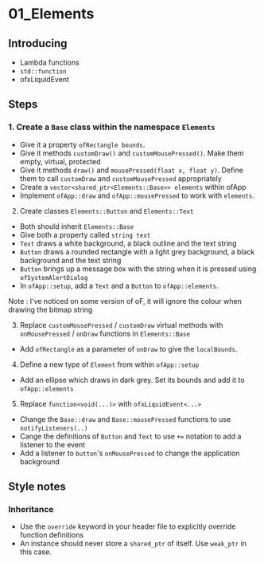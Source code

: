 # 01_Elements

## Introducing

* Lambda functions
* `std::function`
* ofxLiquidEvent

## Steps

### 1. Create a `Base` class within the namespace `Elements`

* Give it a property `ofRectangle bounds`.
* Give it methods `customDraw()` and `customMousePressed()`. Make them empty, virtual, protected
* Give it methods `draw()` and `mousePressed(float x, float y)`. Define them to call `customDraw` and `customMousePressed` appropriately
* Create a `vector<shared_ptr<Elements::Base>> elements` within ofApp
* Implement `ofApp::draw` and `ofApp::mousePressed` to work with `elements`.

2. Create classes `Elements::Button` and `Elements::Text`

* Both should inherit `Elements::Base`
* Give both a property called `string text`
* `Text` draws a white background, a black outline and the text string
* `Button` draws a rounded rectangle with a light grey background, a black background and the text string
* `Button` brings up a message box with the string when it is pressed using `ofSystemAlertDialog`
* In `ofApp::setup`, add a `Text` and a `Button` to `ofApp::elements`.

Note : I've noticed on some version of oF, it will ignore the colour when drawing the bitmap string

3. Replace `customMousePressed` / `customDraw` virtual methods with `onMousePressed` / `onDraw` functions in `Elements::Base`

* Add `ofRectangle` as a parameter of `onDraw` to give the `localBounds`.

4. Define a new type of `Element` from within `ofApp::setup`

* Add an ellipse which draws in dark grey. Set its bounds and add it to `ofApp::elements`

5. Replace `function<void(...)>` with `ofxLiquidEvent<...>`

* Change the `Base::draw` and `Base::mousePressed` functions to use `notifyListeners(..)`
* Cange the definitions of `Button` and `Text` to use `+=` notation to add a listener to the event
* Add a listener to `button`'s `onMousePressed` to change the application background

## Style notes

### Inheritance

* Use the `override` keyword in your header file to explicitly override function definitions
* An instance should never store a `shared_ptr` of itself. Use `weak_ptr` in this case.

